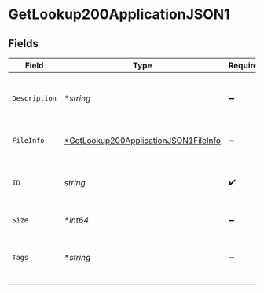 # GetLookup200ApplicationJSON1


## Fields

| Field                                                                                                    | Type                                                                                                     | Required                                                                                                 | Description                                                                                              |
| -------------------------------------------------------------------------------------------------------- | -------------------------------------------------------------------------------------------------------- | -------------------------------------------------------------------------------------------------------- | -------------------------------------------------------------------------------------------------------- |
| `Description`                                                                                            | **string*                                                                                                | :heavy_minus_sign:                                                                                       | Brief description of this lookup. Optional.                                                              |
| `FileInfo`                                                                                               | [*GetLookup200ApplicationJSON1FileInfo](../../models/operations/getlookup200applicationjson1fileinfo.md) | :heavy_minus_sign:                                                                                       | Uploaded file information                                                                                |
| `ID`                                                                                                     | *string*                                                                                                 | :heavy_check_mark:                                                                                       | Filename with the lookup table. Required.                                                                |
| `Size`                                                                                                   | **int64*                                                                                                 | :heavy_minus_sign:                                                                                       | File size. Optional.                                                                                     |
| `Tags`                                                                                                   | **string*                                                                                                | :heavy_minus_sign:                                                                                       | One or more tags related to this lookup. Optional.                                                       |